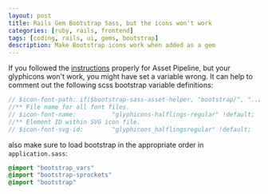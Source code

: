 ```yaml
---
layout: post
title: Rails Gem Bootstrap Sass, but the icons won't work
categories: [ruby, rails, frontend]
tags: [coding, rails, ui, gems, bootstrap]
description: Make Bootstrap icons work when added as a gem
---
```


If you followed the [instructions](https://github.com/twbs/bootstrap-sass) properly for Asset Pipeline, but your glyphicons won't work, you might have set a variable wrong. It can help to comment out the following scss bootstrap variable definitions:
``` scss
// $icon-font-path: if($bootstrap-sass-asset-helper, "bootstrap/", "../fonts/bootstrap/") !default;
//** File name for all font files.
// $icon-font-name:          "glyphicons-halflings-regular" !default;
//** Element ID within SVG icon file.
// $icon-font-svg-id:        "glyphicons_halflingsregular" !default;
```


also make sure to load bootstrap in the appropriate order in `application.sass`:
``` sass
@import "bootstrap_vars"
@import "bootstrap-sprockets"
@import "bootstrap"
```
